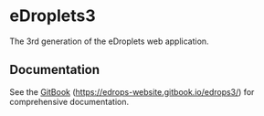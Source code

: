 # eDroplets3
The 3rd generation of the eDroplets web application.

## Documentation

See the [GitBook](https://edrops-website.gitbook.io/edrops3/) (https://edrops-website.gitbook.io/edrops3/) for comprehensive documentation.

